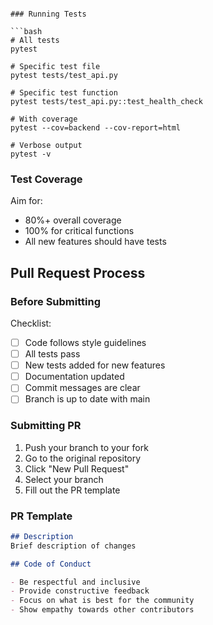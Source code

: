```

### Running Tests

```bash
# All tests
pytest

# Specific test file
pytest tests/test_api.py

# Specific test function
pytest tests/test_api.py::test_health_check

# With coverage
pytest --cov=backend --cov-report=html

# Verbose output
pytest -v
```

### Test Coverage

Aim for:
- 80%+ overall coverage
- 100% for critical functions
- All new features should have tests

## Pull Request Process

### Before Submitting

Checklist:
- [ ] Code follows style guidelines
- [ ] All tests pass
- [ ] New tests added for new features
- [ ] Documentation updated
- [ ] Commit messages are clear
- [ ] Branch is up to date with main

### Submitting PR

1. Push your branch to your fork
2. Go to the original repository
3. Click "New Pull Request"
4. Select your branch
5. Fill out the PR template

### PR Template

```markdown
## Description
Brief description of changes

## Code of Conduct

- Be respectful and inclusive
- Provide constructive feedback
- Focus on what is best for the community
- Show empathy towards other contributors